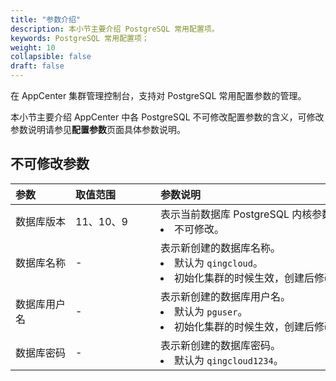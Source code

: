 ```yaml
---
title: "参数介绍"
description: 本小节主要介绍 PostgreSQL 常用配置项。 
keywords: PostgreSQL 常用配置项；
weight: 10
collapsible: false
draft: false
---
```




在 AppCenter 集群管理控制台，支持对 PostgreSQL 常用配置参数的管理。

本小节主要介绍 AppCenter 中各 PostgreSQL 不可修改配置参数的含义，可修改参数说明请参见**配置参数**页面具体参数说明。

## 不可修改参数

|<span style="display:inline-block;width:80px">参数</span> |<span style="display:inline-block;width:120px">取值范围</span>|<span style="display:inline-block;width:420px">参数说明</span>|
|:----|:----|:----|
|   数据库版本    |  11、10、9        |   表示当前数据库 PostgreSQL 内核参数。 <li>不可修改。  |
|   数据库名称      |  -      |   表示新创建的数据库名称。 <li>默认为 `qingcloud`。<li>初始化集群的时候生效，创建后修改无效。  |
|   数据库用户名  |  -  |  表示新创建的数据库用户名。<li>默认为 `pguser`。<li>初始化集群的时候生效，创建后修改无效。 |
|   数据库密码 | - |  表示新创建的数据库密码。 <li> 默认为 `qingcloud1234`。  |
